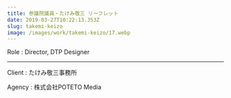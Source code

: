 ```yaml
---
title: 参議院議員・たけみ敬三 リーフレット
date: 2019-03-27T10:22:13.353Z
slug: takemi-keizo
image: /images/work/takemi-keizo/17.webp
---
```

Role : Director, DTP Designer

- - -

Client : たけみ敬三事務所

Agency : 株式会社POTETO Media